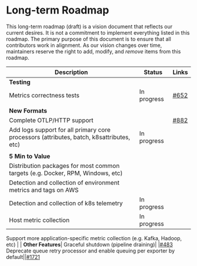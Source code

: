 # Long-term Roadmap

This long-term roadmap (draft) is a vision document that reflects our
current desires. It is not a commitment to implement everything listed in this roadmap.
The primary purpose of this document is to ensure that all contributors work in alignment.
As our vision changes over time, maintainers reserve the right to add, modify, and _remove_
items from this roadmap.

Description|Status|Links|
-----------|------|-----|
**Testing**|
Metrics correctness tests|In progress|[#652](https://github.com/open-telemetry/opentelemetry-collector/issues/652)
| |
**New Formats**|
Complete OTLP/HTTP support| |[#882](https://github.com/open-telemetry/opentelemetry-collector/issues/882)
Add logs support for all primary core processors (attributes, batch, k8sattributes, etc)|In progress|
| |
**5 Min to Value**|
Distribution packages for most common targets (e.g. Docker, RPM, Windows, etc)|
Detection and collection of environment metrics and tags on AWS||
Detection and collection of k8s telemetry|In progress|
Host metric collection|In progress|
Support more application-specific metric collection (e.g. Kafka, Hadoop, etc)
| |
**Other Features**|
Graceful shutdown (pipeline draining)| |[#483](https://github.com/open-telemetry/opentelemetry-collector/issues/483)
Deprecate queue retry processor and enable queuing per exporter by default||[#1721](https://github.com/open-telemetry/opentelemetry-collector/issues/1721)
